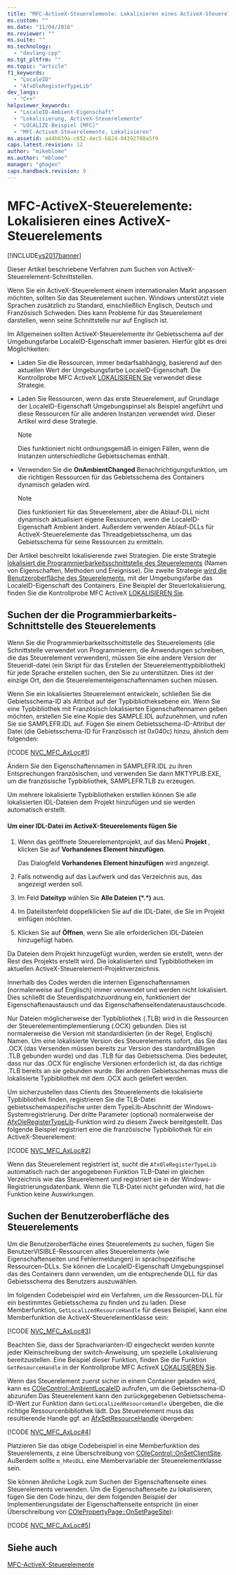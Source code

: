 ```yaml
---
title: "MFC-ActiveX-Steuerelemente: Lokalisieren eines ActiveX-Steuerelements | Microsoft Docs"
ms.custom: ""
ms.date: "11/04/2016"
ms.reviewer: ""
ms.suite: ""
ms.technology: 
  - "devlang-cpp"
ms.tgt_pltfrm: ""
ms.topic: "article"
f1_keywords: 
  - "LocaleID"
  - "AfxOleRegisterTypeLib"
dev_langs: 
  - "C++"
helpviewer_keywords: 
  - "LocaleID-Ambient-Eigenschaft"
  - "Lokalisierung, ActiveX-Steuerelemente"
  - "LOCALIZE-Beispiel [MFC]"
  - "MFC-ActiveX-Steuerelemente, Lokalisieren"
ms.assetid: a44b839a-c652-4ec5-b824-04392708a5f9
caps.latest.revision: 12
author: "mikeblome"
ms.author: "mblome"
manager: "ghogen"
caps.handback.revision: 9
---
```

# MFC-ActiveX-Steuerelemente: Lokalisieren eines ActiveX-Steuerelements
[!INCLUDE[vs2017banner](../assembler/inline/includes/vs2017banner.md)]

Dieser Artikel beschriebene Verfahren zum Suchen von ActiveX\-Steuerelement\-Schnittstellen.  
  
 Wenn Sie ein ActiveX\-Steuerelement einem internationalen Markt anpassen möchten, sollten Sie das Steuerelement suchen.  Windows unterstützt viele Sprachen zusätzlich zu Standard, einschließlich Englisch, Deutsch und Französisch Schweden.  Dies kann Probleme für das Steuerelement darstellen, wenn seine Schnittstelle nur auf Englisch ist.  
  
 Im Allgemeinen sollten ActiveX\-Steuerelemente ihr Gebietsschema auf der Umgebungsfarbe LocaleID\-Eigenschaft immer basieren.  Hierfür gibt es drei Möglichkeiten:  
  
-   Laden Sie die Ressourcen, immer bedarfsabhängig, basierend auf den aktuellen Wert der Umgebungsfarbe LocaleID\-Eigenschaft.  Die Kontrollprobe MFC ActiveX [LOKALISIEREN Sie](../top/visual-cpp-samples.md) verwendet diese Strategie.  
  
-   Laden Sie Ressourcen, wenn das erste Steuerelement, auf Grundlage der LocaleID\-Eigenschaft Umgebungspinsel als Beispiel angeführt und diese Ressourcen für alle anderen Instanzen verwendet wird.  Dieser Artikel wird diese Strategie.  
  
    > [!NOTE]
    >  Dies funktioniert nicht ordnungsgemäß in einigen Fällen, wenn die Instanzen unterschiedliche Gebietsschemas enthält.  
  
-   Verwenden Sie die **OnAmbientChanged** Benachrichtigungsfunktion, um die richtigen Ressourcen für das Gebietsschema des Containers dynamisch geladen wird.  
  
    > [!NOTE]
    >  Dies funktioniert für das Steuerelement, aber die Ablauf\-DLL nicht dynamisch aktualisiert eigene Ressourcen, wenn die LocaleID\-Eigenschaft Ambient ändert.  Außerdem verwenden Ablauf\-DLLs für ActiveX\-Steuerelemente das Threadgebietsschema, um das Gebietsschema für seine Ressourcen zu ermitteln.  
  
 Der Artikel beschreibt lokalisierende zwei Strategien.  Die erste Strategie [lokalisiert die Programmierbarkeitsschnittstelle des Steuerelements](#_core_localizing_your_control.92.s_programmability_interface) \(Namen von Eigenschaften, Methoden und Ereignisse\).  Die zweite Strategie [wird die Benutzeroberfläche des Steuerelements](#_core_localizing_the_control.92.s_user_interface), mit der Umgebungsfarbe das LocaleID\-Eigenschaft des Containers.  Eine Beispiel der Steuerlokalisierung, finden Sie die Kontrollprobe MFC ActiveX [LOKALISIEREN Sie](../top/visual-cpp-samples.md).  
  
##  <a name="_core_localizing_your_control.92.s_programmability_interface"></a> Suchen der die Programmierbarkeits\-Schnittstelle des Steuerelements  
 Wenn Sie die Programmierbarkeitsschnittstelle des Steuerelements \(die Schnittstelle verwendet von Programmierern, die Anwendungen schreiben, die das Steuerelement verwenden\), müssen Sie eine andere Version der Steueridl\-datei \(ein Skript für das Erstellen der Steuerelementtypbibliothek\) für jede Sprache erstellen suchen, den Sie zu unterstützen.  Dies ist der einzige Ort, den die Steuerelementeigenschaftennamen suchen müssen.  
  
 Wenn Sie ein lokalisiertes Steuerelement entwickeln, schließen Sie die Gebietsschema\-ID als Attribut auf der Typbibliotheksebene ein.  Wenn Sie eine Typbibliothek mit Französisch lokalisierten Eigenschaftennamen geben möchten, erstellen Sie eine Kopie des SAMPLE.IDL aufzunehmen, und rufen Sie sie SAMPLEFR.IDL auf.  Fügen Sie einem Gebietsschema\-ID\-Attribut der Datei \(die Gebietsschema\-ID für Französisch ist 0x040c\) hinzu, ähnlich dem folgenden:  
  
 [!CODE [NVC_MFC_AxLoc#1](../CodeSnippet/VS_Snippets_Cpp/NVC_MFC_AxLoc#1)]  
  
 Ändern Sie den Eigenschaftennamen in SAMPLEFR.IDL zu ihren Entsprechungen französischen, und verwenden Sie dann MKTYPLIB.EXE, um die französische Typbibliothek, SAMPLEFR.TLB zu erzeugen.  
  
 Um mehrere lokalisierte Typbibliotheken erstellen können Sie alle lokalisierten IDL\-Dateien dem Projekt hinzufügen und sie werden automatisch erstellt.  
  
#### Um einer IDL\-Datei im ActiveX\-Steuerelements fügen Sie  
  
1.  Wenn das geöffnete Steuerelementprojekt, auf das Menü **Projekt** , klicken Sie auf **Vorhandenes Element hinzufügen**.  
  
     Das Dialogfeld  **Vorhandenes Element hinzufügen** wird angezeigt.  
  
2.  Falls notwendig auf das Laufwerk und das Verzeichnis aus, das angezeigt werden soll.  
  
3.  Im Feld **Dateityp** wählen Sie **Alle Dateien \(\*.\*\)** aus.  
  
4.  Im Dateilistenfeld doppelklicken Sie auf die IDL\-Datei, die Sie im Projekt einfügen möchten.  
  
5.  Klicken Sie auf **Öffnen**, wenn Sie alle erforderlichen IDL\-Dateien hinzugefügt haben.  
  
 Da Dateien dem Projekt hinzugefügt wurden, werden sie erstellt, wenn der Rest des Projekts erstellt wird.  Die lokalisierten sind Typbibliotheken im aktuellen ActiveX\-Steuerelement\-Projektverzeichnis.  
  
 Innerhalb des Codes werden die internen Eigenschaftennamen \(normalerweise auf Englisch\) immer verwendet und werden nicht lokalisiert.  Dies schließt die Steuerdispatchzuordnung ein, funktioniert der Eigenschaftenaustausch und das Eigenschaftenseitendatenaustauschcode.  
  
 Nur Dateien möglicherweise der Typbibliothek \(.TLB\) wird in die Ressourcen der Steuerelementimplementierung \(.OCX\) gebunden.  Dies ist normalerweise die Version mit standardisierten \(in der Regel, Englisch\) Namen.  Um eine lokalisierte Version des Steuerelements sofort, das Sie das .OCX \(das Versenden müssen bereits zur Version des standardmäßigen .TLB gebunden wurde\) und das .TLB für das Gebietsschema.  Dies bedeutet, dass nur das .OCX für englische Versionen erforderlich ist, da das richtige .TLB bereits an sie gebunden wurde.  Bei anderen Gebietsschemas muss die lokalisierte Typbibliothek mit dem .OCX auch geliefert werden.  
  
 Um sicherzustellen dass Clients des Steuerelements die lokalisierte Typbibliothek finden, registrieren Sie die TLB\-Datei gebietsschemaspezifische unter dem TypeLib\-Abschnitt der Windows\-Systemregistrierung.  Der dritte Parameter \(optional\) normalerweise der [AfxOleRegisterTypeLib](../Topic/AfxOleRegisterTypeLib.md)\-Funktion wird zu diesem Zweck bereitgestellt.  Das folgende Beispiel registriert eine die französische Typbibliothek für ein ActiveX\-Steuerelement:  
  
 [!CODE [NVC_MFC_AxLoc#2](../CodeSnippet/VS_Snippets_Cpp/NVC_MFC_AxLoc#2)]  
  
 Wenn das Steuerelement registriert ist, sucht die `AfxOleRegisterTypeLib` automatisch nach der angegebenen Funktion TLB\-Datei im gleichen Verzeichnis wie das Steuerelement und registriert sie in der Windows\-Registrierungsdatenbank.  Wenn die TLB\-Datei nicht gefunden wird, hat die Funktion keine Auswirkungen.  
  
##  <a name="_core_localizing_the_control.92.s_user_interface"></a> Suchen der Benutzeroberfläche des Steuerelements  
 Um die Benutzeroberfläche eines Steuerelements zu suchen, fügen Sie BenutzerVISIBLE\-Ressourcen alles Steuerelements \(wie Eigenschaftenseiten und Fehlermeldungen\) in sprachspezifische Ressourcen\-DLLs.  Sie können die LocaleID\-Eigenschaft Umgebungspinsel das des Containers dann verwenden, um die entsprechende DLL für das Gebietsschema des Benutzers auszuwählen.  
  
 Im folgenden Codebeispiel wird ein Verfahren, um die Ressourcen\-DLL für ein bestimmtes Gebietsschema zu finden und zu laden.  Diese Memberfunktion, `GetLocalizedResourceHandle` für dieses Beispiel, kann eine Memberfunktion die ActiveX\-Steuerelementklasse sein:  
  
 [!CODE [NVC_MFC_AxLoc#3](../CodeSnippet/VS_Snippets_Cpp/NVC_MFC_AxLoc#3)]  
  
 Beachten Sie, dass der Sprachvarianten\-ID eingecheckt werden konnte jeder Kleinschreibung der switch\-Anweisung, um spezielle Lokalisierung bereitzustellen.  Eine Beispiel dieser Funktion, finden Sie die Funktion `GetResourceHandle` in der Kontrollprobe MFC ActiveX [LOKALISIEREN Sie](../top/visual-cpp-samples.md).  
  
 Wenn das Steuerelement zuerst sicher in einem Container geladen wird, kann es [COleControl::AmbientLocaleID](../Topic/COleControl::AmbientLocaleID.md) aufrufen, um die Gebietsschema\-ID abzurufen  Das Steuerelement kann den zurückgegebenen Gebietsschema\-ID\-Wert zur Funktion dann `GetLocalizedResourceHandle` übergeben, die die richtige Ressourcenbibliothek lädt.  Das Steuerelement muss das resultierende Handle ggf. an [AfxSetResourceHandle](../Topic/AfxSetResourceHandle.md) übergeben:  
  
 [!CODE [NVC_MFC_AxLoc#4](../CodeSnippet/VS_Snippets_Cpp/NVC_MFC_AxLoc#4)]  
  
 Platzieren Sie das obige Codebeispiel in eine Memberfunktion des Steuerelements, z eine Überschreibung von [COleControl::OnSetClientSite](../Topic/COleControl::OnSetClientSite.md).  Außerdem sollte `m_hResDLL` eine Membervariable der Steuerelementklasse sein.  
  
 Sie können ähnliche Logik zum Suchen der Eigenschaftenseite eines Steuerelements verwenden.  Um die Eigenschaftenseite zu lokalisieren, fügen Sie den Code hinzu, der dem folgenden Beispiel der Implementierungsdatei der Eigenschaftenseite entspricht \(in einer Überschreibung von [COlePropertyPage::OnSetPageSite](../Topic/COlePropertyPage::OnSetPageSite.md)\):  
  
 [!CODE [NVC_MFC_AxLoc#5](../CodeSnippet/VS_Snippets_Cpp/NVC_MFC_AxLoc#5)]  
  
## Siehe auch  
 [MFC\-ActiveX\-Steuerelemente](../mfc/mfc-activex-controls.md)